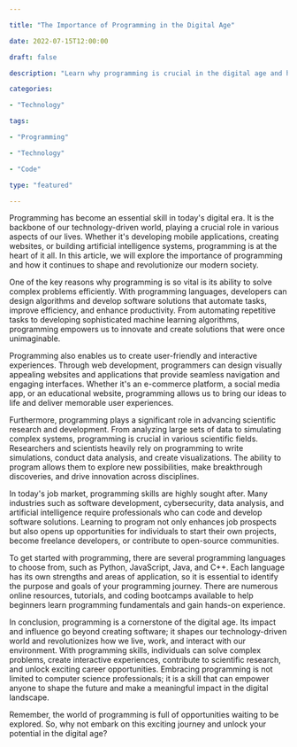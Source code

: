 ```yaml
---

title: "The Importance of Programming in the Digital Age"

date: 2022-07-15T12:00:00

draft: false

description: "Learn why programming is crucial in the digital age and how it shapes our technology-driven world."

categories:

- "Technology"

tags:

- "Programming"

- "Technology"

- "Code"

type: "featured"

---
```


Programming has become an essential skill in today's digital era. It is the backbone of our technology-driven world, playing a crucial role in various aspects of our lives. Whether it's developing mobile applications, creating websites, or building artificial intelligence systems, programming is at the heart of it all. In this article, we will explore the importance of programming and how it continues to shape and revolutionize our modern society.

One of the key reasons why programming is so vital is its ability to solve complex problems efficiently. With programming languages, developers can design algorithms and develop software solutions that automate tasks, improve efficiency, and enhance productivity. From automating repetitive tasks to developing sophisticated machine learning algorithms, programming empowers us to innovate and create solutions that were once unimaginable.

Programming also enables us to create user-friendly and interactive experiences. Through web development, programmers can design visually appealing websites and applications that provide seamless navigation and engaging interfaces. Whether it's an e-commerce platform, a social media app, or an educational website, programming allows us to bring our ideas to life and deliver memorable user experiences.

Furthermore, programming plays a significant role in advancing scientific research and development. From analyzing large sets of data to simulating complex systems, programming is crucial in various scientific fields. Researchers and scientists heavily rely on programming to write simulations, conduct data analysis, and create visualizations. The ability to program allows them to explore new possibilities, make breakthrough discoveries, and drive innovation across disciplines.

In today's job market, programming skills are highly sought after. Many industries such as software development, cybersecurity, data analysis, and artificial intelligence require professionals who can code and develop software solutions. Learning to program not only enhances job prospects but also opens up opportunities for individuals to start their own projects, become freelance developers, or contribute to open-source communities.

To get started with programming, there are several programming languages to choose from, such as Python, JavaScript, Java, and C++. Each language has its own strengths and areas of application, so it is essential to identify the purpose and goals of your programming journey. There are numerous online resources, tutorials, and coding bootcamps available to help beginners learn programming fundamentals and gain hands-on experience.

In conclusion, programming is a cornerstone of the digital age. Its impact and influence go beyond creating software; it shapes our technology-driven world and revolutionizes how we live, work, and interact with our environment. With programming skills, individuals can solve complex problems, create interactive experiences, contribute to scientific research, and unlock exciting career opportunities. Embracing programming is not limited to computer science professionals; it is a skill that can empower anyone to shape the future and make a meaningful impact in the digital landscape.

Remember, the world of programming is full of opportunities waiting to be explored. So, why not embark on this exciting journey and unlock your potential in the digital age?
